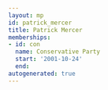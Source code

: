 ```yaml
---
layout: mp
id: patrick_mercer
title: Patrick Mercer
memberships:
- id: con
  name: Conservative Party
  start: '2001-10-24'
  end: 
autogenerated: true
---
```

